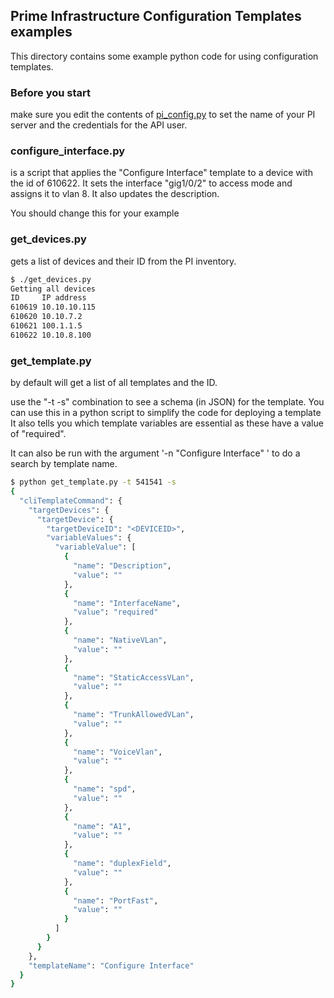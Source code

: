 ## Prime Infrastructure Configuration Templates examples

This directory contains some example python code for using configuration templates.

### Before you start
make sure you edit the contents of [pi_config.py](pi_config.py) to set the name of your PI server and the credentials for the API user.

### configure_interface.py
is a script that applies the "Configure Interface" template to a device with the id of 610622.  It sets the interface "gig1/0/2" to access mode and assigns it to vlan 8.  It also updates the description.

You should change this for your example

### get_devices.py
gets a list of devices and their ID from the PI inventory.

``` bash
$ ./get_devices.py 
Getting all devices
ID     IP address
610619 10.10.10.115
610620 10.10.7.2
610621 100.1.1.5
610622 10.10.8.100
```

### get_template.py
by default will get a list of all templates and the ID.

use the "-t <id> -s" combination to see a schema (in JSON) for the template.  You can use this in a python script to simplify the code for deploying a template
It also tells you which template variables are essential as these have a value of "required".

It can also be run with the argument '-n "Configure Interface" ' to do a search by template name.

``` bash
$ python get_template.py -t 541541 -s
{
  "cliTemplateCommand": {
    "targetDevices": {
      "targetDevice": {
        "targetDeviceID": "<DEVICEID>", 
        "variableValues": {
          "variableValue": [
            {
              "name": "Description", 
              "value": ""
            }, 
            {
              "name": "InterfaceName", 
              "value": "required"
            }, 
            {
              "name": "NativeVLan", 
              "value": ""
            }, 
            {
              "name": "StaticAccessVLan", 
              "value": ""
            }, 
            {
              "name": "TrunkAllowedVLan", 
              "value": ""
            }, 
            {
              "name": "VoiceVlan", 
              "value": ""
            }, 
            {
              "name": "spd", 
              "value": ""
            }, 
            {
              "name": "A1", 
              "value": ""
            }, 
            {
              "name": "duplexField", 
              "value": ""
            }, 
            {
              "name": "PortFast", 
              "value": ""
            }
          ]
        }
      }
    }, 
    "templateName": "Configure Interface"
  }
}


```

